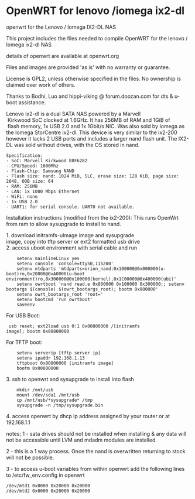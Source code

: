 # OpenWRT for lenovo /iomega ix2-dl
openwrt for the Lenovo / Iomega IX2-DL NAS

This project includes the files needed to compile OpenWRT for the lenovo / Iomega ix2-dl NAS

details of openwrt are available at openwrt.org  

Files and images are provided 'as is' with no warranty or guarantee.

License is GPL2, unless otherwise specified in the files. No ownership is claimed over work of others.

Thanks to Bodhi, Luo and hippi-viking @ forum.doozan.com for dts & u-boot assistance.

Lenovo ix2-dl is a dual SATA NAS powered by a Marvell
 Kirkwood SoC clocked at 1.6GHz. It has 256MB of RAM and 1GiB of
 flash memory, 1x USB 2.0 and 1x 1Gbit/s NIC. 
 Was also sold by Iomega as the Iomega StorCentre ix2-dl.
 This device is very similar to the ix2-200 however it lacks 2 USB ports and includes 
 a larger nand flash unit. The IX2-DL was sold without drives, with the OS stored in nand.
```
Specification:
- SoC: Marvell Kirkwood 88F6282
- CPU/Speed: 1600Mhz
- Flash-Chip: Samsung NAND
- Flash size: nand: 1024 MiB, SLC, erase size: 128 KiB, page size: 2048, OOB size: 64
- RAM: 256MB
- LAN: 1x 1000 Mbps Ethernet
- WiFi: none
- 1x USB 2.0
- UART1: for serial console. UART0 not available.
```
Installation instructions (modified from the ix2-200): 
This runs OpenWrt from ram to allow sysupgrade to install to nand.

1. download initramfs-uImage image and sysupgrade image, copy into tftp server or ext2 formatted usb drive
2. access uboot environment with serial cable and run
```
    setenv mainlineLinux yes
    setenv console 'console=ttyS0,115200'
    setenv mtdparts 'mtdparts=orion_nand:0x100000@0x000000(u-boot)ro,0x20000@0xA0000(u-boot environment)ro,0x300000@0x100000(kernel),0x1C00000@0x400000(ubi)'
    setenv owrtboot 'nand read.e 0x800000 0x100000 0x300000;; setenv bootargs $(console) $(owrt_bootargs_root); bootm 0x800000'
    setenv owrt_bootargs_root 'root='
    setenv bootcmd 'run owrtboot'
    saveenv
```
For USB Boot:   
```
 usb reset; ext2load usb 0:1 0x00800000 /[initramfs image]; bootm 0x00800000
```
For TFTP boot:
```
    setenv serverip [tftp server ip]    
    setenv ipaddr 192.168.1.13
    tftpboot 0x00800000 [initramfs image]
    bootm 0x00800000
```
3. ssh to openwrt and sysupgrade to install into flash
```
    mkdir /mnt/usb
    mount /dev/sda1 /mnt/usb
    cp /mnt/usb/*sysupgrade* /tmp   
    sysupgrade -n /tmp/sysupgrade.bin
```
4. access openwrt by dhcp ip address assigned by your router or at 192.168.1.1

notes;
1 - sata drives should not be installed when installing & any data will not be accessible until LVM and mdadm modules are installed.

2 - this is a 1 way process. Once the nand is overwritten returning to stock will not be possible.

3 - to access u-boot variables from within openwrt add the following lines to /etc/fw_env.config in openwrt
```
/dev/mtd1 0x0000 0x20000 0x20000
/dev/mtd2 0x0000 0x20000 0x20000
```
